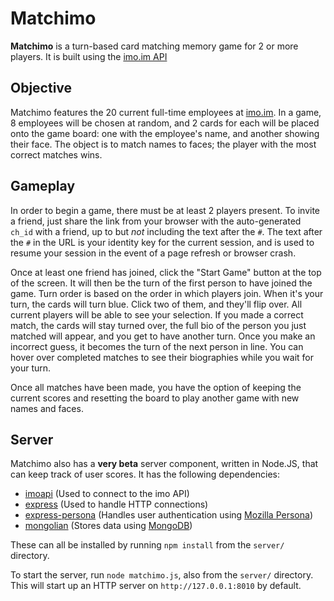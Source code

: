 Matchimo
========

**Matchimo** is a turn-based card matching memory game for 2 or more players. It is built using the [imo.im API](https://imo.im/developers/)

Objective
---------

Matchimo features the 20 current full-time employees at [imo.im](http://imo.im/about). In a game, 8 employees will be chosen at random, and 2 cards for each will be placed onto the game board: one with the employee's name, and another showing their face. The object is to match names to faces; the player with the most correct matches wins.

Gameplay
--------

In order to begin a game, there must be at least 2 players present. To invite a friend, just share the link from your browser with the auto-generated `ch_id` with a friend, up to but *not* including the text after the `#`. The text after the `#` in the URL is your identity key for the current session, and is used to resume your session in the event of a page refresh or browser crash.

Once at least one friend has joined, click the "Start Game" button at the top of the screen. It will then be the turn of the first person to have joined the game. Turn order is based on the order in which players join. When it's your turn, the cards will turn blue. Click two of them, and they'll flip over. All current players will be able to see your selection. If you made a correct match, the cards will stay turned over, the full bio of the person you just matched will appear, and you get to have another turn. Once you make an incorrect guess, it becomes the turn of the next person in line. You can hover over completed matches to see their biographies while you wait for your turn.

Once all matches have been made, you have the option of keeping the current scores and resetting the board to play another game with new names and faces.

Server
------

Matchimo also has a **very beta** server component, written in Node.JS, that can keep track of user scores. It has the following dependencies:

- [imoapi](https://github.com/DanH42/imoapi-nodejs) (Used to connect to the imo API)
- [express](https://github.com/visionmedia/express) (Used to handle HTTP connections)
- [express-persona](https://github.com/jbuck/express-persona) (Handles user authentication using [Mozilla Persona](https://login.persona.org/about))
- [mongolian](https://github.com/marcello3d/node-mongolian) (Stores data using [MongoDB](http://www.mongodb.org/))

These can all be installed by running `npm install` from the `server/` directory.

To start the server, run `node matchimo.js`, also from the `server/` directory. This will start up an HTTP server on `http://127.0.0.1:8010` by default.
